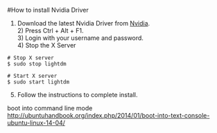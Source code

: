 #How to install Nvidia Driver

1) Download the latest Nvidia Driver from [Nvidia](http://www.nvidia.com/Download/index.aspx?lang=en-us).
<br>2) Press Ctrl + Alt + F1.
<br>3) Login with your username and password.
<br>4) Stop the X Server
```
# Stop X server
$ sudo stop lightdm

# Start X server
$ sudo start lightdm
```
5) Follow the instructions to complete install.

boot into command line mode
http://ubuntuhandbook.org/index.php/2014/01/boot-into-text-console-ubuntu-linux-14-04/

